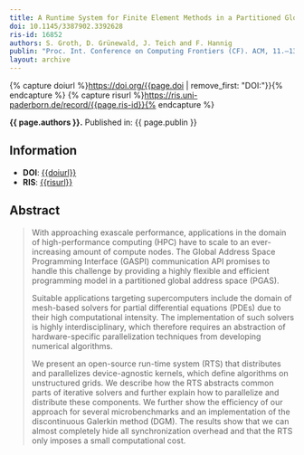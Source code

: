 ```yaml
---
title: A Runtime System for Finite Element Methods in a Partitioned Global Address Space
doi: 10.1145/3387902.3392628
ris-id: 16852
authors: S. Groth, D. Grünewald, J. Teich and F. Hannig
publin: "Proc. Int. Conference on Computing Frontiers (CF). ACM, 11.–13. May 2020, pages 39–48. ISBN: 978-1-4503-7956-4."
layout: archive
---
```

<!-- Leave as is, let Jekyll do the work. -->
{% capture doiurl %}https://doi.org/{{page.doi | remove_first: "DOI:"}}{% endcapture %}
{% capture risurl %}https://ris.uni-paderborn.de/record/{{page.ris-id}}{% endcapture %}

<html><p><b>{{ page.authors }}.</b> Published in: {{ page.publin }}</p></html>

## Information

* **DOI**: <a href="{{doiurl}}">{{doiurl}}</a>
* **RIS**: <a href="{{risurl}}">{{risurl}}</a>

<!-- Change abstract -->
## Abstract
>With approaching exascale performance, applications in the domain of high-performance computing (HPC) have to scale to an ever-increasing amount of compute nodes. The Global Address Space Programming Interface (GASPI) communication API promises to handle this challenge by providing a highly flexible and efficient programming model in a partitioned global address space (PGAS).
>
>Suitable applications targeting supercomputers include the domain of mesh-based solvers for partial differential equations (PDEs) due to their high computational intensity. The implementation of such solvers is highly interdisciplinary, which therefore requires an abstraction of hardware-specific parallelization techniques from developing numerical algorithms.
>
>We present an open-source run-time system (RTS) that distributes and parallelizes device-agnostic kernels, which define algorithms on unstructured grids. We describe how the RTS abstracts common parts of iterative solvers and further explain how to parallelize and distribute these components. We further show the efficiency of our approach for several microbenchmarks and an implementation of the discontinuous Galerkin method (DGM). The results show that we can almost completely hide all synchronization overhead and that the RTS only imposes a small computational cost.
